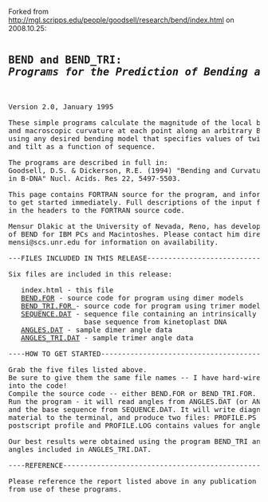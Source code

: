 Forked from http://mgl.scripps.edu/people/goodsell/research/bend/index.html on 2008.10.25:

<pre>
<h2>BEND and BEND_TRI:
<i>Programs for the Prediction of Bending and Curvature for Arbitrary Sequences</i></h2>

Version 2.0, January 1995

These simple programs calculate the magnitude of the local bending
and macroscopic curvature at each point along an arbitrary B-DNA sequence,
using any desired bending model that specifies values of twist, roll,
and tilt as a function of sequence.

The programs are described in full in:
Goodsell, D.S. &amp; Dickerson, R.E. (1994) "Bending and Curvature Calculations
in B-DNA" Nucl. Acids. Res 22, 5497-5503.

This page contains FORTRAN source for the program, and information on how
to get started immediately. Full descriptions of the input files are included
in the headers to the FORTRAN source code.

Mensur Dlakic at the University of Nevada, Reno, has developed versions
of BEND for IBM PCs and Macintoshes. Please contact him directly at
mensi@scs.unr.edu for information on availability.

---FILES INCLUDED IN THIS RELEASE-----------------------------------

Six files are included in this release:

   index.html - this file
   <a href="bend.for">BEND.FOR</a> - source code for program using dimer models
   <a href="bend_tri.for">BEND_TRI.FOR </a>- source code for program using trimer models
   <a href="sequence.dat">SEQUENCE.DAT</a> - sequence file containing an intrinsically bent
                  base sequence from kinetoplast DNA
   <a href="angles.dat">ANGLES.DAT</a> - sample dimer angle data
   <a href="angles_tri.dat">ANGLES_TRI.DAT</a> - sample trimer angle data

----HOW TO GET STARTED----------------------------------------------

Grab the five files listed above.
Be sure to give them the same file names -- I have hard-wired them
into the code!
Compile the source code -- either BEND.FOR or BEND_TRI.FOR. 
Run the program - it will read angles from ANGLES.DAT (or ANGLES_TRI.DAT)
and the base sequence from SEQUENCE.DAT. It will write diagnostic
material to the terminal, and produce two files: PROFILE.PS is a
postscript profile and PROFILE.LOG contains values for angles.

Our best results were obtained using the program BEND_TRI and the
angles included in ANGLES_TRI.DAT. 

----REFERENCE-----------------------------------------------------------------

Please reference the report listed above in any publication resulting
from use of these programs.
</pre>